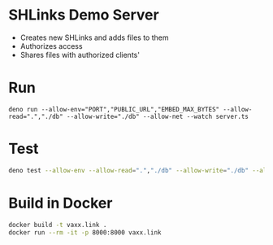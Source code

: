 # SHLinks Demo Server

* Creates new SHLinks and adds files to them
* Authorizes access
* Shares files with authorized clients'

# Run
```
deno run --allow-env="PORT","PUBLIC_URL","EMBED_MAX_BYTES" --allow-read=".","./db" --allow-write="./db" --allow-net --watch server.ts
```

# Test

```sh
deno test --allow-env --allow-read=".","./db" --allow-write="./db" --allow-net
```

# Build in Docker

```sh
docker build -t vaxx.link .
docker run --rm -it -p 8000:8000 vaxx.link
```
